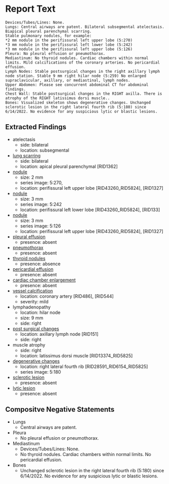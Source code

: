 # Report Text

```text
Devices/Tubes/Lines: None.
Lungs: Central airways are patent. Bilateral subsegmental atelectasis. Biapical pleural parenchymal scarring.
Stable pulmonary nodules, for example:
*2 mm nodule in the perifissural left upper lobe (5:270)
*3 mm nodule in the perifissural left lower lobe (5:242)
*3 mm nodule in the perifissural left upper lobe (5:126)
Pleura: No pleural effusion or pneumothorax.
Mediastinum: No thyroid nodules. Cardiac chambers within normal limits. Mild calcifications of the coronary arteries. No pericardial effusion.
Lymph Nodes: Stable postsurgical changes in the right axillary lymph node station. Stable 9 mm right hilar node (5:259) No enlarged supraclavicular, axillary, or mediastinal, lymph nodes.
Upper Abdomen: Please see concurrent abdominal CT for abdominal findings.
Chest Wall: Stable postsurgical changes in the RIGHT axilla. There is atrophy of the RIGHT latissimus dorsi muscle..
Bones: Visualized skeleton shows degenerative changes. Unchanged sclerotic lesion in the right lateral fourth rib (5:180) since 6/14/2022. No evidence for any suspicious lytic or blastic lesions.
```

## Extracted Findings

- atelectasis
  - side: bilateral
  - location: subsegmental
- [lung scarring](../../definitions/nuance/apical_pulmonary_scarring.json)
  - side: bilateral
  - location: apical pleural parenchymal \[RID1362\]
- [nodule](../../definitions/hood/pulmonary-nodule.md)
  - size: 2 mm
  - series image: 5:270,
  - location: perifissural left upper lobe \[RID43260_RID5824\], \[RID1327\]
- [nodule](../../definitions/hood/pulmonary-nodule.md)
  - size: 3 mm
  - series image: 5:242
  - location: perifissural left lower lobe \[RID43260_RID5824\], \[RID133\]
- [nodule](../../definitions/hood/pulmonary-nodule.md)
  - size: 3 mm
  - series image: 5:126
  - location: perifissural left upper lobe \[RID43260_RID5824\], \[RID1327\]
- [pleural effusion](../../definitions/hood/pleural-effusion.md)
  - presence: absent
- [pneumothorax](../../definitions/hood/pneumothorax.md)
  - presence: absent
- [thyroid nodules](../../definitions/hood/thyroid-nodule.md)
  - presence: absence
- [pericardial effusion](../../definitions/hood/pericardial-effusion.md)
  - presence: absent
- [cardiac chamber enlargement](../../definitions/upmedic/Cardiomegaly.cde.md)
  - presence: absent
- [vessel calcification](../../definitions/nuance/coronary_artery_calcification.json)
  - location: coronary artery \[RID486\], \[RID544\]
  - severity: mild
- lymphadenopathy
  - location: hilar node
  - size: 9 mm
  - side: right
- [post surgical changes](../../definitions/hood/axillary-nodal-dissection.md)
  - location: axillary lymph node \[RID151\]
  - side: right
- muscle atrophy
  - side: right
  - location: latissimus dorsi muscle \[RID13374_RID5825\]
- [degenerative changes](../../definitions/nuance/thoracic_spine_degenerative_changes.json)
  - location: right lateral fourth rib \[RID28591_RID6154_RID5825\]
  - series image: 5:180
- [sclerotic lesion](../../definitions/hood/sclerotic-lesion.md)
  - presence: absent
- [lytic lesion](../../definitions/hood/lytic-lesion.md)
  - presence: absent

## Compositve Negative Statements

- Lungs
  - Central airways are patent.
- Pleura
  - No pleural effusion or pneumothorax.
- Mediastinum
  - Devices/Tubes/Lines: None.
  - No thyroid nodules. Cardiac chambers within normal limits. No pericardial effusion.
- Bones
  - Unchanged sclerotic lesion in the right lateral fourth rib (5:180) since 6/14/2022. No evidence for any suspicious lytic or blastic lesions.
